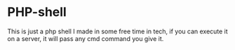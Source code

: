 # PHP-shell
This is just a php shell I made in some free time in tech, if you can execute it on a server, it will pass any cmd command you give it.
